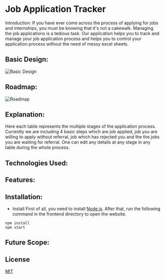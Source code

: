 #      Job Application Tracker

Introduction:
If you have ever come across the process of applying for jobs and internships, you must be knowing that it's not a cakewalk. Managing the job applications is a tedious task. Our application helps you to track and manage your job application process and helps you to control your application process without the need of messy excel sheets.

## Basic Design:
![Basic Design](https://github.com/prithvish-doshi-17/application-tracking-system/blob/main/resources/basic%20design.jpg)

## Roadmap:
![Roadmap](https://github.com/prithvish-doshi-17/application-tracking-system/blob/main/resources/Roadmap.PNG)


## Explanation:
Here each table represents the multiple stages of the application process. Currently we are including 4 basic steps which are  job applied, job you are willing to apply without referral, job which has rejected you and the the jobs you are waiting for referral. One can edit any details at any stage in any table during the whole process. 

## Technologies Used:

## Features:

## Installation:
* Install
First of all, you need to install [Node.js](https://nodejs.org/en/). After that, run the following command in the frontend directory to open the website. 
```
npm install
npm start
```


## Future Scope:



## License
[MIT](https://choosealicense.com/licenses/mit/)
